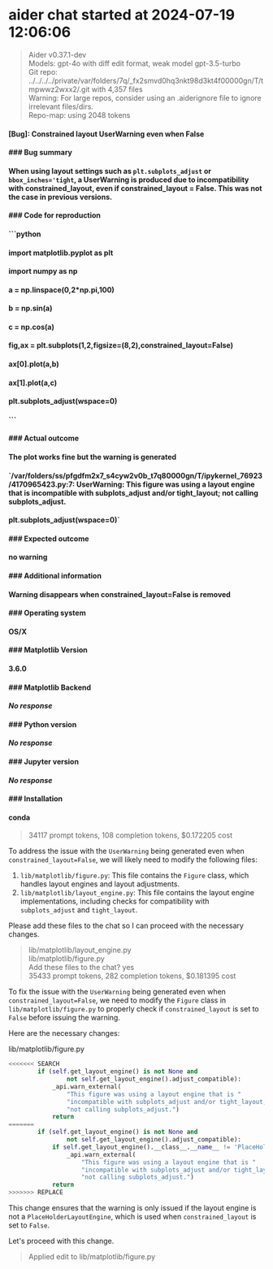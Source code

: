 
# aider chat started at 2024-07-19 12:06:06

> Aider v0.37.1-dev  
> Models: gpt-4o with diff edit format, weak model gpt-3.5-turbo  
> Git repo: ../../../../private/var/folders/7q/_fx2smvd0hq3nkt98d3kt4f00000gn/T/tmpwwz2wxx2/.git with 4,357 files  
> Warning: For large repos, consider using an .aiderignore file to ignore irrelevant files/dirs.  
> Repo-map: using 2048 tokens  

#### [Bug]: Constrained layout UserWarning even when False  
#### ### Bug summary  
####   
#### When using layout settings such as `plt.subplots_adjust` or `bbox_inches='tight`, a UserWarning is produced due to incompatibility with constrained_layout, even if constrained_layout = False. This was not the case in previous versions.  
####   
#### ### Code for reproduction  
####   
#### ```python  
#### import matplotlib.pyplot as plt  
#### import numpy as np  
#### a = np.linspace(0,2*np.pi,100)  
#### b = np.sin(a)  
#### c = np.cos(a)  
#### fig,ax = plt.subplots(1,2,figsize=(8,2),constrained_layout=False)  
#### ax[0].plot(a,b)  
#### ax[1].plot(a,c)  
#### plt.subplots_adjust(wspace=0)  
#### ```  
####   
####   
#### ### Actual outcome  
####   
#### The plot works fine but the warning is generated  
####   
#### `/var/folders/ss/pfgdfm2x7_s4cyw2v0b_t7q80000gn/T/ipykernel_76923/4170965423.py:7: UserWarning: This figure was using a layout engine that is incompatible with subplots_adjust and/or tight_layout; not calling subplots_adjust.  
####   plt.subplots_adjust(wspace=0)`  
####   
#### ### Expected outcome  
####   
#### no warning  
####   
#### ### Additional information  
####   
#### Warning disappears when constrained_layout=False is removed  
####   
#### ### Operating system  
####   
#### OS/X  
####   
#### ### Matplotlib Version  
####   
#### 3.6.0  
####   
#### ### Matplotlib Backend  
####   
#### _No response_  
####   
#### ### Python version  
####   
#### _No response_  
####   
#### ### Jupyter version  
####   
#### _No response_  
####   
#### ### Installation  
####   
#### conda  
> 34117 prompt tokens, 108 completion tokens, $0.172205 cost  

To address the issue with the `UserWarning` being generated even when `constrained_layout=False`, we will likely need to modify the following files:

1. `lib/matplotlib/figure.py`: This file contains the `Figure` class, which handles layout engines and layout adjustments.
2. `lib/matplotlib/layout_engine.py`: This file contains the layout engine implementations, including checks for compatibility with `subplots_adjust` and `tight_layout`.

Please add these files to the chat so I can proceed with the necessary changes.

> lib/matplotlib/layout_engine.py  
> lib/matplotlib/figure.py  
> Add these files to the chat? yes  
> 35433 prompt tokens, 282 completion tokens, $0.181395 cost  

To fix the issue with the `UserWarning` being generated even when `constrained_layout=False`, we need to modify the `Figure` class in `lib/matplotlib/figure.py` to properly check if `constrained_layout` is set to `False` before issuing the warning.

Here are the necessary changes:

lib/matplotlib/figure.py
```python
<<<<<<< SEARCH
        if (self.get_layout_engine() is not None and
                not self.get_layout_engine().adjust_compatible):
            _api.warn_external(
                "This figure was using a layout engine that is "
                "incompatible with subplots_adjust and/or tight_layout; "
                "not calling subplots_adjust.")
            return
=======
        if (self.get_layout_engine() is not None and
                not self.get_layout_engine().adjust_compatible):
            if self.get_layout_engine().__class__.__name__ != 'PlaceHolderLayoutEngine':
                _api.warn_external(
                    "This figure was using a layout engine that is "
                    "incompatible with subplots_adjust and/or tight_layout; "
                    "not calling subplots_adjust.")
            return
>>>>>>> REPLACE
```

This change ensures that the warning is only issued if the layout engine is not a `PlaceHolderLayoutEngine`, which is used when `constrained_layout` is set to `False`.

Let's proceed with this change.

> Applied edit to lib/matplotlib/figure.py  
